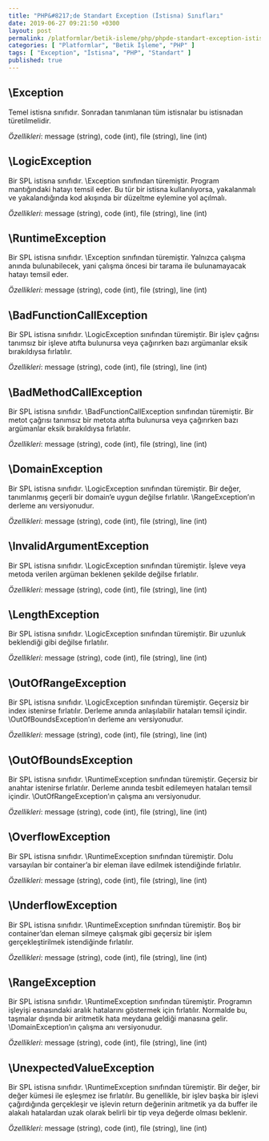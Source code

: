 ```yaml
---
title: "PHP&#8217;de Standart Exception (İstisna) Sınıfları"
date: 2019-06-27 09:21:50 +0300
layout: post
permalink: /platformlar/betik-isleme/php/phpde-standart-exception-istisna-siniflari
categories: [ "Platformlar", "Betik İşleme", "PHP" ]
tags: [ "Exception", "İstisna", "PHP", "Standart" ]
published: true
---
```


## \\Exception

Temel istisna sınıfıdır. Sonradan tanımlanan tüm istisnalar bu istisnadan türetilmelidir.

*Özellikleri*: message (string), code (int), file (string), line (int)

## \\LogicException

Bir SPL istisna sınıfıdır. \\Exception sınıfından türemiştir. Program mantığındaki hatayı temsil eder. Bu tür bir istisna kullanılıyorsa, yakalanmalı ve yakalandığında kod akışında bir düzeltme eylemine yol açılmalı.

*Özellikleri*: message (string), code (int), file (string), line (int)

## \\RuntimeException

Bir SPL istisna sınıfıdır. \\Exception sınıfından türemiştir. Yalnızca çalışma anında bulunabilecek, yani çalışma öncesi bir tarama ile bulunamayacak hatayı temsil eder.

*Özellikleri*: message (string), code (int), file (string), line (int)

## \\BadFunctionCallException

Bir SPL istisna sınıfıdır. \\LogicException sınıfından türemiştir. Bir işlev çağrısı tanımsız bir işleve atıfta bulunursa veya çağırırken bazı argümanlar eksik bırakıldıysa fırlatılır.

*Özellikleri*: message (string), code (int), file (string), line (int)

## \\BadMethodCallException

Bir SPL istisna sınıfıdır. \\BadFunctionCallException sınıfından türemiştir. Bir metot çağrısı tanımsız bir metota atıfta bulunursa veya çağırırken bazı argümanlar eksik bırakıldıysa fırlatılır.

*Özellikleri*: message (string), code (int), file (string), line (int)

## \\DomainException

Bir SPL istisna sınıfıdır. \\LogicException sınıfından türemiştir. Bir değer, tanımlanmış geçerli bir domain’e uygun değilse fırlatılır. \\RangeException’ın derleme anı versiyonudur.

*Özellikleri*: message (string), code (int), file (string), line (int)

## \\InvalidArgumentException

Bir SPL istisna sınıfıdır. \\LogicException sınıfından türemiştir. İşleve veya metoda verilen argüman beklenen şekilde değilse fırlatılır.

*Özellikleri*: message (string), code (int), file (string), line (int)

## \\LengthException

Bir SPL istisna sınıfıdır. \\LogicException sınıfından türemiştir. Bir uzunluk beklendiği gibi değilse fırlatılır.

*Özellikleri*: message (string), code (int), file (string), line (int)

## \\OutOfRangeException

Bir SPL istisna sınıfıdır. \\LogicException sınıfından türemiştir. Geçersiz bir index istenirse fırlatılır. Derleme anında anlaşılabilir hataları temsil içindir. \\OutOfBoundsException’ın derleme anı versiyonudur.

*Özellikleri*: message (string), code (int), file (string), line (int)

## \\OutOfBoundsException

Bir SPL istisna sınıfıdır. \\RuntimeException sınıfından türemiştir. Geçersiz bir anahtar istenirse fırlatılır. Derleme anında tesbit edilemeyen hataları temsil içindir. \\OutOfRangeException’ın çalışma anı versiyonudur.

*Özellikleri*: message (string), code (int), file (string), line (int)

## \\OverflowException

Bir SPL istisna sınıfıdır. \\RuntimeException sınıfından türemiştir. Dolu varsayılan bir container’a bir eleman ilave edilmek istendiğinde fırlatılır.

*Özellikleri*: message (string), code (int), file (string), line (int)

## \\UnderflowException

Bir SPL istisna sınıfıdır. \\RuntimeException sınıfından türemiştir. Boş bir container’dan eleman silmeye çalışmak gibi geçersiz bir işlem gerçekleştirilmek istendiğinde fırlatılır.

*Özellikleri*: message (string), code (int), file (string), line (int)

## \\RangeException

Bir SPL istisna sınıfıdır. \\RuntimeException sınıfından türemiştir. Programın işleyişi esnasındaki aralık hatalarını göstermek için fırlatılır. Normalde bu, taşmalar dışında bir aritmetik hata meydana geldiği manasına gelir. \\DomainException’ın çalışma anı versiyonudur.

*Özellikleri*: message (string), code (int), file (string), line (int)

## \\UnexpectedValueException

Bir SPL istisna sınıfıdır. \\RuntimeException sınıfından türemiştir. Bir değer, bir değer kümesi ile eşleşmez ise fırlatılır. Bu genellikle, bir işlev başka bir işlevi çağırdığında gerçekleşir ve işlevin return değerinin aritmetik ya da buffer ile alakalı hatalardan uzak olarak belirli bir tip veya değerde olması beklenir.

*Özellikleri*: message (string), code (int), file (string), line (int)